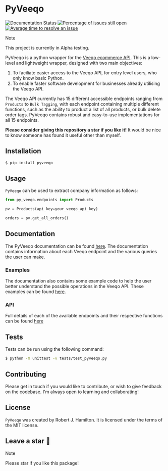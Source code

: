 # PyVeeqo
[![Documentation Status](https://readthedocs.org/projects/py-veeqo/badge/?version=latest)](https://py-veeqo.readthedocs.io/en/latest/?badge=latest) [![Percentage of issues still open](http://isitmaintained.com/badge/open/RobHam99/py_veeqo.svg)](http://isitmaintained.com/project/RobHam99/py_veeqo "Percentage of issues still open") [![Average time to resolve an issue](http://isitmaintained.com/badge/resolution/RobHam99/py_veeqo.svg)](http://isitmaintained.com/project/RobHam99/py_veeqo "Average time to resolve an issue")

> [!NOTE]  
> This project is currently in Alpha testing. 

PyVeeqo is a python wrapper for the [Veeqo ecommerce API](https://developers.veeqo.com/docs). This is a low-level and lightweight wrapper, designed with two main objectives:

1. To faciliate easier access to the Veeqo API, for entry level users, who only know basic Python.
2. To enable faster software development for businesses already utilising the Veeqo API.

The Veeqo API currently has 15 different accessible endpoints ranging from `Products` to `Bulk Tagging`, with each endpoint containing multiple different functions, such as the ability to product a list of all products, or bulk delete order tags. PyVeeqo contains robust and easy-to-use implementations for all 15 endpoints.

**Please consider giving this repository a star if you like it!** It would be nice to know someone has found it useful other than myself.

## Installation

```bash
$ pip install pyveeqo
```

## Usage

`PyVeeqo` can be used to extract company information as follows:

```python
from py_veeqo.endpoints import Products

pv = Products(api_key=your_veeqo_api_key)

orders = pv.get_all_orders()
```

## Documentation

The PyVeeqo documentation can be found [here](https://py-veeqo.readthedocs.io/en/latest/). The documentation contains information about each Veeqo endpoint and the various queries the user can make. 

### Examples

The documentation also contains some example code to help the user better understand the possible operations in the Veeqo API. These examples can be found [here](https://py-veeqo.readthedocs.io/en/latest/examples.html).

### API

Full details of each of the available endpoints and their respective functions can be found [here](https://py-veeqo.readthedocs.io/en/latest/api.html)

## Tests

Tests can be run using the following command:

```bash
$ python -m unittest -v tests/test_pyveeqo.py
```

## Contributing

Please get in touch if you would like to contribute, or wish to give feedback on the codebase. I'm always open to learning and collaborating!

## License

`PyVeeqo` was created by Robert J. Hamilton. It is licensed under the terms
of the MIT license.

## Leave a star :star2:
> [!NOTE]
> Please star if you like this package!